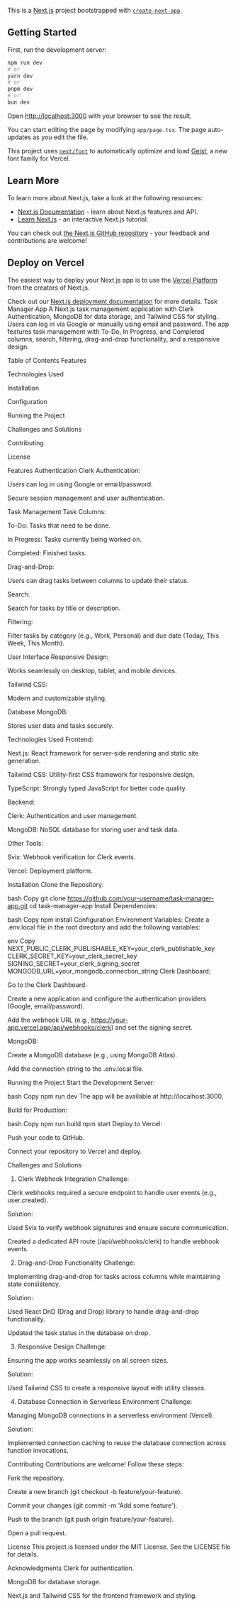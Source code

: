This is a [Next.js](https://nextjs.org) project bootstrapped with [`create-next-app`](https://nextjs.org/docs/app/api-reference/cli/create-next-app).

## Getting Started

First, run the development server:

```bash
npm run dev
# or
yarn dev
# or
pnpm dev
# or
bun dev
```

Open [http://localhost:3000](http://localhost:3000) with your browser to see the result.

You can start editing the page by modifying `app/page.tsx`. The page auto-updates as you edit the file.

This project uses [`next/font`](https://nextjs.org/docs/app/building-your-application/optimizing/fonts) to automatically optimize and load [Geist](https://vercel.com/font), a new font family for Vercel.

## Learn More

To learn more about Next.js, take a look at the following resources:

- [Next.js Documentation](https://nextjs.org/docs) - learn about Next.js features and API.
- [Learn Next.js](https://nextjs.org/learn) - an interactive Next.js tutorial.

You can check out [the Next.js GitHub repository](https://github.com/vercel/next.js) - your feedback and contributions are welcome!

## Deploy on Vercel

The easiest way to deploy your Next.js app is to use the [Vercel Platform](https://vercel.com/new?utm_medium=default-template&filter=next.js&utm_source=create-next-app&utm_campaign=create-next-app-readme) from the creators of Next.js.

Check out our [Next.js deployment documentation](https://nextjs.org/docs/app/building-your-application/deploying) for more details.
Task Manager App
A Next.js task management application with Clerk Authentication, MongoDB for data storage, and Tailwind CSS for styling. Users can log in via Google or manually using email and password. The app features task management with To-Do, In Progress, and Completed columns, search, filtering, drag-and-drop functionality, and a responsive design.

Table of Contents
Features

Technologies Used

Installation

Configuration

Running the Project

Challenges and Solutions

Contributing

License

Features
Authentication
Clerk Authentication:

Users can log in using Google or email/password.

Secure session management and user authentication.

Task Management
Task Columns:

To-Do: Tasks that need to be done.

In Progress: Tasks currently being worked on.

Completed: Finished tasks.

Drag-and-Drop:

Users can drag tasks between columns to update their status.

Search:

Search for tasks by title or description.

Filtering:

Filter tasks by category (e.g., Work, Personal) and due date (Today, This Week, This Month).

User Interface
Responsive Design:

Works seamlessly on desktop, tablet, and mobile devices.

Tailwind CSS:

Modern and customizable styling.

Database
MongoDB:

Stores user data and tasks securely.

Technologies Used
Frontend:

Next.js: React framework for server-side rendering and static site generation.

Tailwind CSS: Utility-first CSS framework for responsive design.

TypeScript: Strongly typed JavaScript for better code quality.

Backend:

Clerk: Authentication and user management.

MongoDB: NoSQL database for storing user and task data.

Other Tools:

Svix: Webhook verification for Clerk events.

Vercel: Deployment platform.

Installation
Clone the Repository:

bash
Copy
git clone https://github.com/your-username/task-manager-app.git
cd task-manager-app
Install Dependencies:

bash
Copy
npm install
Configuration
Environment Variables:
Create a .env.local file in the root directory and add the following variables:

env
Copy
NEXT_PUBLIC_CLERK_PUBLISHABLE_KEY=your_clerk_publishable_key
CLERK_SECRET_KEY=your_clerk_secret_key
SIGNING_SECRET=your_clerk_signing_secret
MONGODB_URL=your_mongodb_connection_string
Clerk Dashboard:

Go to the Clerk Dashboard.

Create a new application and configure the authentication providers (Google, email/password).

Add the webhook URL (e.g., https://your-app.vercel.app/api/webhooks/clerk) and set the signing secret.

MongoDB:

Create a MongoDB database (e.g., using MongoDB Atlas).

Add the connection string to the .env.local file.

Running the Project
Start the Development Server:

bash
Copy
npm run dev
The app will be available at http://localhost:3000.

Build for Production:

bash
Copy
npm run build
npm start
Deploy to Vercel:

Push your code to GitHub.

Connect your repository to Vercel and deploy.

Challenges and Solutions
1. Clerk Webhook Integration
Challenge:

Clerk webhooks required a secure endpoint to handle user events (e.g., user.created).

Solution:

Used Svix to verify webhook signatures and ensure secure communication.

Created a dedicated API route (/api/webhooks/clerk) to handle webhook events.

2. Drag-and-Drop Functionality
Challenge:

Implementing drag-and-drop for tasks across columns while maintaining state consistency.

Solution:

Used React DnD (Drag and Drop) library to handle drag-and-drop functionality.

Updated the task status in the database on drop.

3. Responsive Design
Challenge:

Ensuring the app works seamlessly on all screen sizes.

Solution:

Used Tailwind CSS to create a responsive layout with utility classes.

4. Database Connection in Serverless Environment
Challenge:

Managing MongoDB connections in a serverless environment (Vercel).

Solution:

Implemented connection caching to reuse the database connection across function invocations.

Contributing
Contributions are welcome! Follow these steps:

Fork the repository.

Create a new branch (git checkout -b feature/your-feature).

Commit your changes (git commit -m 'Add some feature').

Push to the branch (git push origin feature/your-feature).

Open a pull request.

License
This project is licensed under the MIT License. See the LICENSE file for details.

Acknowledgments
Clerk for authentication.

MongoDB for database storage.

Next.js and Tailwind CSS for the frontend framework and styling.
